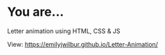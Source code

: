 # You are...
Letter animation using HTML, CSS &amp; JS

View: https://emilyjwilbur.github.io/Letter-Animation/
